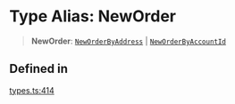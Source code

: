 # Type Alias: NewOrder

> **NewOrder**: [`NewOrderByAddress`](/docs/packages/SDK/interfaces/NewOrderByAddress.md) \| [`NewOrderByAccountId`](/docs/packages/SDK/interfaces/NewOrderByAccountId.md)

## Defined in

[types.ts:414](https://github.com/monerium/js-monorepo/blob/main/packages/sdk/src/types.ts#L414)
